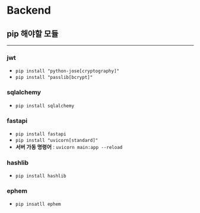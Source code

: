# Backend 
## pip 해야할 모듈
----


### jwt
- `pip install "python-jose[cryptography]"`
- `pip install "passlib[bcrypt]"`

### sqlalchemy
- `pip install sqlalchemy`

### fastapi
- `pip install fastapi`
- `pip install "uvicorn[standard]"`
- <strong>서버 가동 명령어</strong> : `uvicorn main:app --reload`

### hashlib
-  `pip install hashlib`

### ephem
- `pip insatll ephem`
